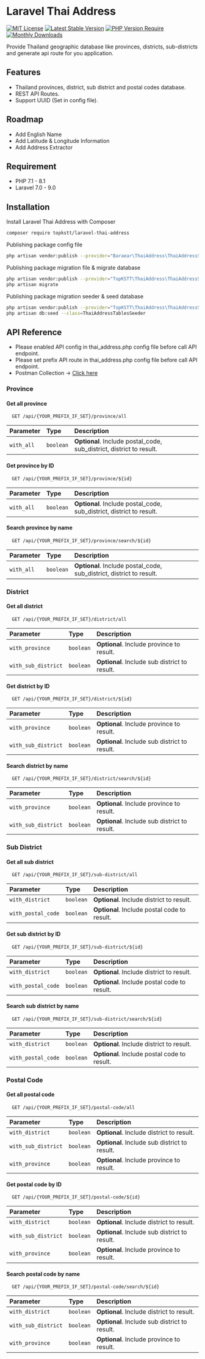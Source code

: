 
# Laravel Thai Address
[![MIT License](https://img.shields.io/badge/License-MIT-green.svg)](https://choosealicense.com/licenses/mit/) [![Latest Stable Version](http://poser.pugx.org/topkstt/laravel-thai-address/v)](https://packagist.org/packages/topkstt/laravel-thai-address) [![PHP Version Require](http://poser.pugx.org/topkstt/laravel-thai-address/require/php)](https://packagist.org/packages/topkstt/laravel-thai-address) [![Monthly Downloads](http://poser.pugx.org/topkstt/laravel-thai-address/d/monthly)](https://packagist.org/packages/topkstt/laravel-thai-address)

Provide Thailand geographic database like provinces, districts, sub-districts and generate api route for you application.

## Features

- Thailand provinces, district, sub district and postal codes database.
- REST API Routes.
- Support UUID (Set in config file).

## Roadmap

- Add English Name
- Add Latitude & Longitude Information
- Add Address Extractor


## Requirement

- PHP 7.1 - 8.1
- Laravel 7.0 - 9.0
## Installation

Install Laravel Thai Address with Composer

```bash
composer require topkstt/laravel-thai-address
```

Publishing package config file

```bash
php artisan vendor:publish --provider="Baraear\ThaiAddress\ThaiAddressServiceProvider" --tag="config"
```

Publishing package migration file & migrate database

```bash
php artisan vendor:publish --provider="TopKSTT\ThaiAddress\ThaiAddressServiceProvider" --tag="migrations"
php artisan migrate
```

Publishing package migration seeder & seed database
```bash
php artisan vendor:publish --provider="TopKSTT\ThaiAddress\ThaiAddressServiceProvider" --tag="seeders"
php artisan db:seed --class=ThaiAddressTablesSeeder
```

## API Reference

- Please enabled API config in thai_address.php config file before call API endpoint.
- Please set prefix API route in thai_address.php config file before call API endpoint.
- Postman Collection -> [Click here](https://documenter.getpostman.com/view/5193220/2s8YYFsj5M)

### Province

#### Get all province

```http
  GET /api/{YOUR_PREFIX_IF_SET}/province/all
```

| Parameter | Type     | Description                |
| :-------- | :------- | :------------------------- |
| `with_all` | `boolean` | **Optional**. Include postal_code, sub_district, district to result. |

#### Get province by ID

```http
  GET /api/{YOUR_PREFIX_IF_SET}/province/${id}
```

| Parameter | Type     | Description                |
| :-------- | :------- | :------------------------- |
| `with_all` | `boolean` | **Optional**. Include postal_code, sub_district, district to result. |


#### Search province by name

```http
  GET /api/{YOUR_PREFIX_IF_SET}/province/search/${id}
```

| Parameter | Type     | Description                |
| :-------- | :------- | :------------------------- |
| `with_all` | `boolean` | **Optional**. Include postal_code, sub_district, district to result. |

### District

#### Get all district

```http
  GET /api/{YOUR_PREFIX_IF_SET}/district/all
```

| Parameter | Type     | Description                |
| :-------- | :------- | :------------------------- |
| `with_province` | `boolean` | **Optional**. Include province to result. |
| `with_sub_district` | `boolean` | **Optional**. Include sub district to result. |

#### Get district by ID

```http
  GET /api/{YOUR_PREFIX_IF_SET}/district/${id}
```

| Parameter | Type     | Description                |
| :-------- | :------- | :------------------------- |
| `with_province` | `boolean` | **Optional**. Include province to result. |
| `with_sub_district` | `boolean` | **Optional**. Include sub district to result. |


#### Search district by name

```http
  GET /api/{YOUR_PREFIX_IF_SET}/district/search/${id}
```

| Parameter | Type     | Description                |
| :-------- | :------- | :------------------------- |
| `with_province` | `boolean` | **Optional**. Include province to result. |
| `with_sub_district` | `boolean` | **Optional**. Include sub district to result. |


### Sub District

#### Get all sub district

```http
  GET /api/{YOUR_PREFIX_IF_SET}/sub-district/all
```

| Parameter | Type     | Description                |
| :-------- | :------- | :------------------------- |
| `with_district` | `boolean` | **Optional**. Include district to result. |
| `with_postal_code` | `boolean` | **Optional**. Include postal code to result. |

#### Get sub district by ID

```http
  GET /api/{YOUR_PREFIX_IF_SET}/sub-district/${id}
```

| Parameter | Type     | Description                |
| :-------- | :------- | :------------------------- |
| `with_district` | `boolean` | **Optional**. Include district to result. |
| `with_postal_code` | `boolean` | **Optional**. Include postal code to result. |


#### Search sub district by name

```http
  GET /api/{YOUR_PREFIX_IF_SET}/sub-district/search/${id}
```

| Parameter | Type     | Description                |
| :-------- | :------- | :------------------------- |
| `with_district` | `boolean` | **Optional**. Include district to result. |
| `with_postal_code` | `boolean` | **Optional**. Include postal code to result. |


### Postal Code

#### Get all postal code

```http
  GET /api/{YOUR_PREFIX_IF_SET}/postal-code/all
```

| Parameter | Type     | Description                |
| :-------- | :------- | :------------------------- |
| `with_district` | `boolean` | **Optional**. Include district to result. |
| `with_sub_district` | `boolean` | **Optional**. Include sub district to result. |
| `with_province` | `boolean` | **Optional**. Include province to result. |

#### Get postal code by ID

```http
  GET /api/{YOUR_PREFIX_IF_SET}/postal-code/${id}
```

| Parameter | Type     | Description                |
| :-------- | :------- | :------------------------- |
| `with_district` | `boolean` | **Optional**. Include district to result. |
| `with_sub_district` | `boolean` | **Optional**. Include sub district to result. |
| `with_province` | `boolean` | **Optional**. Include province to result. |


#### Search postal code by name

```http
  GET /api/{YOUR_PREFIX_IF_SET}/postal-code/search/${id}
```

| Parameter | Type     | Description                |
| :-------- | :------- | :------------------------- |
| `with_district` | `boolean` | **Optional**. Include district to result. |
| `with_sub_district` | `boolean` | **Optional**. Include sub district to result. |
| `with_province` | `boolean` | **Optional**. Include province to result. |